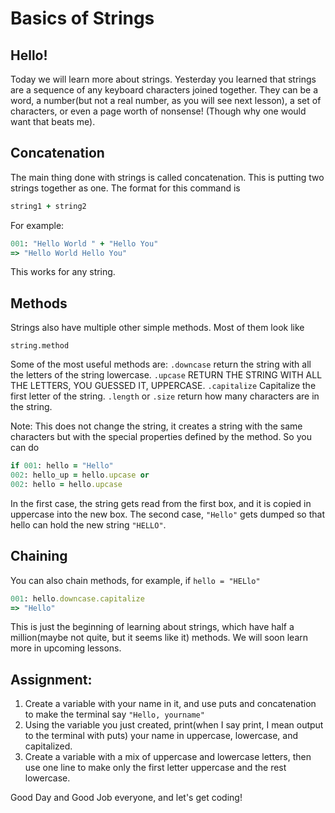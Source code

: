 # Basics of Strings

## Hello!

Today we will learn more about strings. Yesterday you learned that strings are a sequence of any keyboard characters joined together. They can be a word, a number(but not a real number, as you will see next lesson), a set of characters, or even a page worth of nonsense! (Though why one would want that beats me). 

## Concatenation

The main thing done with strings is called concatenation. This is putting two strings together as one. The format for this command is

```ruby
string1 + string2
```

For example:

```ruby
001: "Hello World " + "Hello You"
=> "Hello World Hello You"
```

This works for any string.

## Methods
Strings also have multiple other simple methods. Most of them look like

`string.method`

Some of the most useful methods are:
`.downcase` return the string with all the letters of the string lowercase.
`.upcase` RETURN THE STRING WITH ALL THE LETTERS, YOU GUESSED IT, UPPERCASE.
`.capitalize` Capitalize the first letter of the string.
`.length` or `.size` return how many characters are in the string.

Note: This does not change the string, it creates a string with the same characters but with the special properties defined by the method. So you can do


```ruby
if 001: hello = "Hello"
002: hello_up = hello.upcase or
002: hello = hello.upcase
```

In the first case, the string gets read from the first box, and it is copied in uppercase into the new box. The second case, `"Hello"` gets dumped so that hello can hold the new string `"HELLO"`.

## Chaining

You can also chain methods, for example, if `hello = "HELlo"`

```ruby
001: hello.downcase.capitalize
=> "Hello"
```

This is just the beginning of learning about strings, which have half a million(maybe not quite, but it seems like it) methods. We will soon learn more in upcoming lessons. 
## Assignment: 

1. Create a variable with your name in it, and  use puts and concatenation to make the terminal say `"Hello, yourname"`
2. Using the variable you just created, print(when I say print, I mean output to the terminal with puts) your name in uppercase, lowercase, and capitalized.
3. Create a variable with a mix of uppercase    and lowercase letters, then use one line to make only the first letter uppercase and the rest lowercase.

Good Day and Good Job everyone,  and let's get coding!